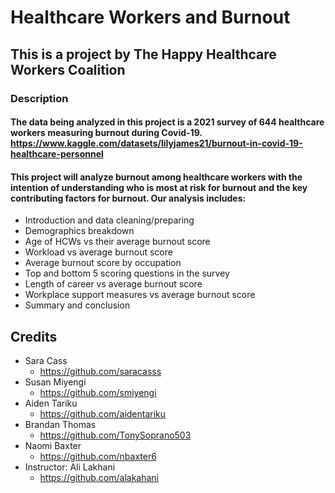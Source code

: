 # Healthcare Workers and Burnout
## This is a project by The Happy Healthcare Workers Coalition
### Description
#### The data being analyzed in this project is a 2021 survey of 644 healthcare workers measuring burnout during Covid-19. https://www.kaggle.com/datasets/lilyjames21/burnout-in-covid-19-healthcare-personnel
#### This project will analyze burnout among healthcare workers with the intention of understanding who is most at risk for burnout and the key contributing factors for burnout. Our analysis includes:
* Introduction and data cleaning/preparing
* Demographics breakdown
* Age of HCWs vs their average burnout score
* Workload vs average burnout score
* Average burnout score by occupation
* Top and bottom 5 scoring questions in the survey
* Length of career vs average burnout score
* Workplace support measures vs average burnout score
* Summary and conclusion

## Credits
* Sara Cass
  * https://github.com/saracasss
* Susan Miyengi
  * https://github.com/smiyengi
* Aiden Tariku
  * https://github.com/aidentariku 
* Brandan Thomas
  * https://github.com/TonySoprano503
* Naomi Baxter
  * https://github.com/nbaxter6
* Instructor: Ali Lakhani
  * https://github.com/alakahani

